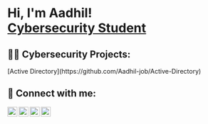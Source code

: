 <h1>Hi, I'm Aadhil! <br/><a href="https://github.com/joshmadakor1"></a><a href="https://www.linkedin.com/in/joshmadakor/">Cybersecurity Student</a>
<h2>👨‍💻 Cybersecurity Projects:</h2>
[Active Directory](https://github.com/Aadhil-job/Active-Directory)



<h2> 🤳 Connect with me:</h2>

[<img align="left" alt="JoshMadakor | YouTube" width="22px" src="https://cdn.jsdelivr.net/npm/simple-icons@v3/icons/youtube.svg" />][youtube]
[<img align="left" alt="JoshMadakor | Twitter" width="22px" src="https://cdn.jsdelivr.net/npm/simple-icons@v3/icons/twitter.svg" />][twitter]
[<img align="left" alt="JoshMadakor | LinkedIn" width="22px" src="https://cdn.jsdelivr.net/npm/simple-icons@v3/icons/linkedin.svg" />][linkedin]
[<img align="left" alt="JoshMadakor | Instagram" width="22px" src="https://cdn.jsdelivr.net/npm/simple-icons@v3/icons/instagram.svg" />][instagram]

[twitter]: https://x.com/aadhil_job
[youtube]: https://www.youtube.com/channel/UCOe_IAiFmbFOjSzYDsY9k1g
[instagram]: https://www.instagram.com/_aadhxl/
[linkedin]: https://www.linkedin.com/in/aadhil-m-j-70798b280/

<!--
**joshmadakor1/joshmadakor1** is a ✨ _special_ ✨ repository because its `README.md` (this file) appears on your GitHub profile.

Here are some ideas to get you started:

- 🔭 I’m currently working on ...
- 🌱 I’m currently learning ...
- 👯 I’m looking to collaborate on ...
- 🤔 I’m looking for help with ...
- 💬 Ask me about ...
- 📫 How to reach me: ...
- 😄 Pronouns: ...
- ⚡ Fun fact: ...
-->
